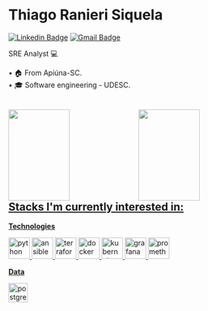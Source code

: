# Thiago Ranieri Siquela

[![Linkedin Badge](https://img.shields.io/badge/-LinkedIn-blue?style=for-the-badge&logo=Linkedin&logoColor=white&link=https://www.linkedin.com/in/guilhermelange/)](https://www.linkedin.com/in/thiago-ranieri-siquela-991824211/)
[![Gmail Badge](https://img.shields.io/badge/-Gmail-c14438?style=for-the-badge&logo=Gmail&logoColor=white&link=mailto:tsiquela28@gmail.com)](mailto:tsiquela28@gmail.com)

<p>
  SRE Analyst 💻
</p>
• 🏠 From Apiúna-SC.<br/>
• 🎓 Software engineering - UDESC.
<br/>
<br/>
<br/>
<div>
  <a href="https://github.com/tsiquela28">
  <img height="180em" style="width: 49%; float: left; margin: none;" src="https://github-readme-stats.vercel.app/api?username=rtsiquela28&show_icons=true&theme=dracula&include_all_commits=true&count_private=true"/>
  <img height="180em" style="width: 49%; float: right; margin: none;"  src="https://github-readme-stats.vercel.app/api/top-langs/?username=tsiquela28&count_private=true&layout=compact&langs_count=7&theme=dracula"/>
</div>
  
## Stacks I'm currently interested in:

**Technologies**
<p>
<img title="Python" height="42" src="https://img.icons8.com/color/50/000000/python.png" alt="python"/>
<img title="Ansible" height="42" src="https://img.icons8.com/color/48/000000/ansible.png" alt="ansible"/>
<img title="Terraform" height="42" src="https://img.icons8.com/color/48/000000/terraform.png" alt="terraform"/>
<img title="Docker" height="42" src="https://img.icons8.com/color/48/000000/docker.png" alt="docker"/>
<img title="Kubernetes" height="42" src="https://img.icons8.com/color/48/000000/kubernetes.png" alt="kubernetes"/>
<img title="Grafana" height="42" src="https://img.icons8.com/color/48/000000/grafana.png" alt="grafana"/>
<img title="Prometheus" height="42" src="https://img.icons8.com/color/48/000000/prometheus.png" alt="prometheus"/>
</p>

**Data**
<p>
<img title="PostgreSQL" height="38" src="https://cdn.iconscout.com/icon/free/png-256/postgresql-8-1175119.png" alt="postgresql"/>
</p>
